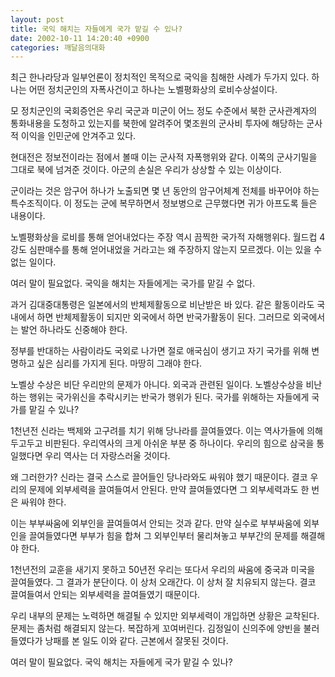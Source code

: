 ```yaml
---
layout: post
title: 국익 해치는 자들에게 국가 맡길 수 있나?
date: 2002-10-11 14:20:40 +0900
categories: 깨달음의대화
---
```

최근 한나라당과 일부언론이 정치적인 목적으로 국익을 침해한 사례가 두가지 있다. 하나는 어떤 정치군인의 자폭사건이고 하나는 노벨평화상의 로비수상설이다.
  

  
모 정치군인의 국회증언은 우리 국군과 미군이 어느 정도 수준에서 북한 군사관계자의 통화내용을 도청하고 있는지를 북한에 알려주어 몇조원의 군사비 투자에 해당하는 군사적 이익을 인민군에 안겨주고 있다.
  

  
현대전은 정보전이라는 점에서 볼때 이는 군사적 자폭행위와 같다. 이쪽의 군사기밀을 그대로 북에 넘겨준 것이다. 아군의 손실은 우리가 상상할 수 있는 이상이다.
  

  
군이라는 것은 암구어 하나가 노출되면 몇 년 동안의 암구어체계 전체를 바꾸어야 하는 특수조직이다. 이 정도는 군에 복무하면서 정보병으로 근무했다면 귀가 아프도록 들은 내용이다.
  

  
노벨평화상을 로비를 통해 얻어내었다는 주장 역시 끔찍한 국가적 자해행위다. 월드컵 4강도 심판매수를 통해 얻어내었을 거라고는 왜 주장하지 않는지 모르겠다. 이는 있을 수 없는 일이다.
  

  
여러 말이 필요없다. 국익을 해치는 자들에게는 국가를 맡길 수 없다.
  

  
과거 김대중대통령은 일본에서의 반체제활동으로 비난받은 바 있다. 같은 활동이라도 국내에서 하면 반체제활동이 되지만 외국에서 하면 반국가활동이 된다. 그러므로 외국에서는 발언 하나라도 신중해야 한다.
  

  
정부를 반대하는 사람이라도 국외로 나가면 절로 애국심이 생기고 자기 국가를 위해 변명하고 싶은 심리를 가지게 된다. 마땅히 그래야 한다.
  

  
노벨상 수상은 비단 우리만의 문제가 아니다. 외국과 관련된 일이다. 노벨상수상을 비난하는 행위는 국가위신을 추락시키는 반국가 행위가 된다. 국가를 위해하는 자들에게 국가를 맡길 수 있나?
  

  
1천년전 신라는 백제와 고구려를 치기 위해 당나라를 끌여들였다. 이는 역사가들에 의해 두고두고 비판된다. 우리역사의 크게 아쉬운 부분 중 하나이다. 우리의 힘으로 삼국을 통일했다면 우리 역사는 더 자랑스러울 것이다.
  

  
왜 그러한가? 신라는 결국 스스로 끌어들인 당나라와도 싸워야 했기 때문이다. 결코 우리의 문제에 외부세력을 끌여들여서 안된다. 만약 끌여들였다면 그 외부세력과도 한 번은 싸워야 한다.
  

  
이는 부부싸움에 외부인을 끌여들여서 안되는 것과 같다. 만약 실수로 부부싸움에 외부인을 끌여들였다면 부부가 힘을 합쳐 그 외부인부터 물리쳐놓고 부부간의 문제를 해결해야 한다.
  

  
1천년전의 교훈을 새기지 못하고 50년전 우리는 또다서 우리의 싸움에 중국과 미국을 끌여들였다. 그 결과가 분단이다. 이 상처 오래간다. 이 상처 잘 치유되지 않는다. 결코 끌여들여서 안되는 외부세력을 끌여들였기 때문이다.
  

  
우리 내부의 문제는 노력하면 해결될 수 있지만 외부세력이 개입하면 상황은 교착된다. 문제는 좀처럼 해결되지 않는다. 복잡하게 꼬여버린다. 김정일이 신의주에 양빈을 불러들였다가 낭패를 본 일도 이와 같다. 근본에서 잘못된 것이다.
  

  
여러 말이 필요없다. 국익 해치는 자들에게 국가 맡길 수 있나?